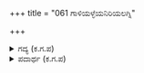 +++
title = "061 ಗಾಳಿಯಳ್ಳೆಯನಿರಿಯಲಗ್ನಿ"

+++

<details><summary>ಗದ್ಯ (ಕ.ಗ.ಪ) </summary>

61. ಗಾಳಿ ಅಗ್ನಿಯ ಪಕ್ಕೆಯನ್ನು ತಿವಿದರೆ ಜ್ವಾಲೆ ಏಳುವುದು ತಡವಾದೀತೇ ? ತೀವ್ರವಾದ ಕಾಲಕೂಟದ ನದಿಗೆ ನಂಜಿನ ಹೊಳೆ ಬಂದು ಸೇರಿದರೆ ನಂಜಿನ ತೀವ್ರತೆ ಕಮ್ಮಿಯಾದೀತೆ? ದುಶ್ಯಾಸನನು ಮೊದಲೇ ಜಗದೂಳಿಗದ ದುರದುಂಬಿ. ಇನ್ನು ಕುರುರಾಜನೇ ಆಜ್ಞೆಯಿತ್ತು ನೇಮಿಸಿರಲಾಗಿ ಅವನಿಂದ ಒಳ್ಳೆಯದಾದೀತೇ ?
</details>

<details><summary>ಪದಾರ್ಥ (ಕ.ಗ.ಪ) </summary>

ತಟ್ಟಿಯ-ತಡ, ಕಡುಹಿನ-ತೀವ್ರವಾದ, ಹೊನಲು-ಪ್ರವಾಹ
</details>

